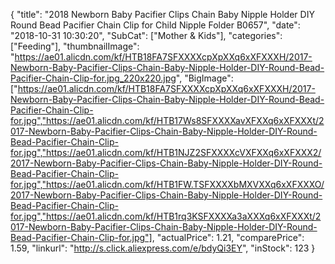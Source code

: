 {
	"title": "2018 Newborn Baby Pacifier Clips Chain Baby Nipple Holder DIY Round Bead Pacifier Chain Clip for Child Nipple Folder B0657",
	"date": "2018-10-31 10:30:20",
	"SubCat": ["Mother & Kids"],
	"categories": ["Feeding"],
	"thumbnailImage": "https://ae01.alicdn.com/kf/HTB18FA7SFXXXXcpXpXXq6xXFXXXH/2017-Newborn-Baby-Pacifier-Clips-Chain-Baby-Nipple-Holder-DIY-Round-Bead-Pacifier-Chain-Clip-for.jpg_220x220.jpg",
	"BigImage": ["https://ae01.alicdn.com/kf/HTB18FA7SFXXXXcpXpXXq6xXFXXXH/2017-Newborn-Baby-Pacifier-Clips-Chain-Baby-Nipple-Holder-DIY-Round-Bead-Pacifier-Chain-Clip-for.jpg","https://ae01.alicdn.com/kf/HTB17Ws8SFXXXXavXFXXq6xXFXXXt/2017-Newborn-Baby-Pacifier-Clips-Chain-Baby-Nipple-Holder-DIY-Round-Bead-Pacifier-Chain-Clip-for.jpg","https://ae01.alicdn.com/kf/HTB1NJZ2SFXXXXcVXFXXq6xXFXXX2/2017-Newborn-Baby-Pacifier-Clips-Chain-Baby-Nipple-Holder-DIY-Round-Bead-Pacifier-Chain-Clip-for.jpg","https://ae01.alicdn.com/kf/HTB1FW.TSFXXXXbMXVXXq6xXFXXXO/2017-Newborn-Baby-Pacifier-Clips-Chain-Baby-Nipple-Holder-DIY-Round-Bead-Pacifier-Chain-Clip-for.jpg","https://ae01.alicdn.com/kf/HTB1rq3KSFXXXXa3aXXXq6xXFXXXt/2017-Newborn-Baby-Pacifier-Clips-Chain-Baby-Nipple-Holder-DIY-Round-Bead-Pacifier-Chain-Clip-for.jpg"],
	"actualPrice": 1.21,
	"comparePrice": 1.59,
	"linkurl": "http://s.click.aliexpress.com/e/bdyQi3EY",
	"inStock": 123
}
